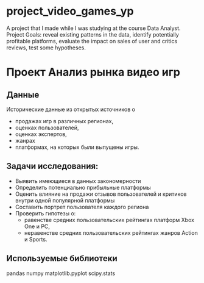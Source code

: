 # project_video_games_yp
A project that I made while I was studying at the course Data Analyst. Project Goals: reveal existing patterns in the data, identify potentially profitable platforms, evaluate the impact on sales of user and critics reviews, test some hypotheses.

# Проект Анализ рынка видео игр
## Данные
Исторические данные из открытых источников о
- продажах игр в различных регионах,
- оценках пользователей,
- оценках экспертов,
- жанрах
- платформах, на которых были выпущены игры.
## Задачи исследования:
- Выявить имеющиеся в данных закономерности
- Определить потенциально прибыльные платформы
- Оценить влияние на продажи отзывов пользователей и критиков внутри одной популярной платформы
- Составить портрет пользователя каждого региона
- Проверить гипотезы о:
    - равенстве средних пользовательских рейтингах платформ Xbox One и PC,
    - неравенстве средних пользовательских рейтингах жанров Action и Sports.
## Используемые библиотеки
pandas
numpy
matplotlib.pyplot
scipy.stats
